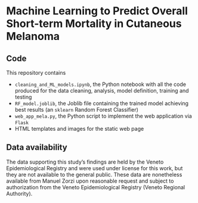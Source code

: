 # Machine Learning to Predict Overall Short-term Mortality in Cutaneous Melanoma


## Code
This repository contains
* `cleaning_and_ML_models.ipynb`, the Python notebook with all the code produced for the data cleaning, analysis, model definition, training and testing
* `RF_model.joblib`, the Joblib file containing the trained model achieving best results (an `sklearn` Random Forest Classifier)
* `web_app_mela.py`, the Python script to implement the web application via `Flask`
* HTML templates and images for the static web page


## Data availability
The data supporting this study’s findings are held by the Veneto Epidemiological Registry
and were used under license for this work, but they are not available to the general public.
These data are nonetheless available from Manuel Zorzi upon reasonable request and subject
to authorization from the Veneto Epidemiological Registry (Veneto Regional Authority).

